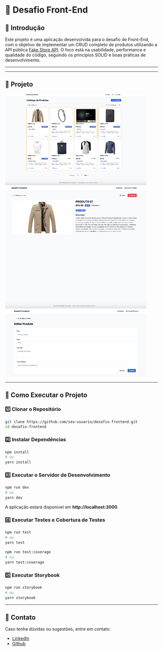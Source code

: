 # 🚀 Desafio Front-End

## 📌 Introdução
Este projeto é uma aplicação desenvolvida para o desafio de Front-End, com o objetivo de implementar um CRUD completo de produtos utilizando a API pública [Fake Store API](https://fakestoreapi.com/). O foco está na usabilidade, performance e qualidade do código, seguindo os princípios SOLID e boas práticas de desenvolvimento.

---

---

## 📸 Projeto
![Responsive Website Design](src/image/repsonsive_website_design.png)

---

## 🚀 Como Executar o Projeto

### **1️⃣ Clonar o Repositório**
```bash
git clone https://github.com/seu-usuario/desafio-frontend.git
cd desafio-frontend
```

### **2️⃣ Instalar Dependências**
```bash
npm install
# ou
yarn install
```

### **3️⃣ Executar o Servidor de Desenvolvimento**
```bash
npm run dev
# ou
yarn dev
```
A aplicação estará disponível em **http://localhost:3000**.

### **4️⃣ Executar Testes e Cobertura de Testes**
```bash
npm run test
# ou
yarn test
```

```bash
npm run test:coverage
# ou
yarn test:coverage
```

### **5️⃣ Executar Storybook**
```bash
npm run storybook
# ou
yarn storybook
```
---

## 📩 Contato
Caso tenha dúvidas ou sugestões, entre em contato:
- [LinkedIn](https://linkedin.com/in/lucas-vrod)
- [Github](https://github.com/lucasvrod)

